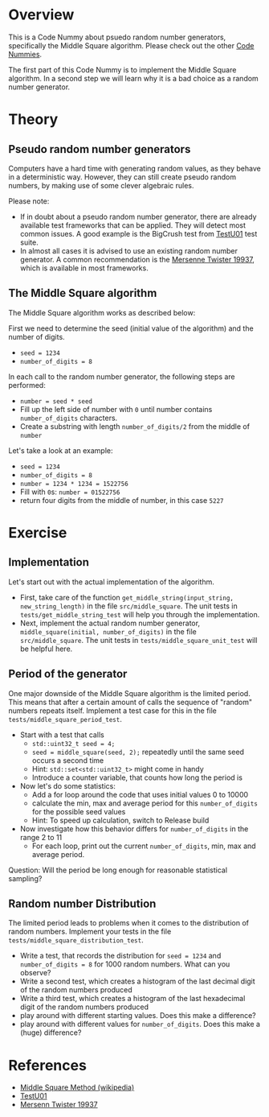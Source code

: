 # Overview

This is a Code Nummy about psuedo random number generators, specifically the Middle Square algorithm. Please check out
the other [Code Nummies](https://github.com/Laguna1989/CodeNummies_Overview).

The first part of this Code Nummy is to implement the Middle Square algorithm. In a second step we will learn why it is
a bad choice as a random number generator.

# Theory

## Pseudo random number generators

Computers have a hard time with generating random values, as they behave in a deterministic way. However, they can still
create pseudo random numbers, by making use of some clever algebraic rules.

Please note:

* If in doubt about a pseudo random number generator, there are already available test frameworks that can be applied.
  They will detect most common issues. A good example is the BigCrush test
  from [TestU01](http://simul.iro.umontreal.ca/testu01/tu01.html) test suite.
* In almost all cases it is advised to use an existing random number generator. A common recommendation is
  the [Mersenne Twister 19937](https://www.cplusplus.com/reference/random/mt19937/), which is available in most frameworks.

## The Middle Square algorithm

The Middle Square algorithm works as described below:

First we need to determine the seed (initial value of the algorithm) and the number of digits.

* `seed = 1234`
* `number_of_digits = 8`

In each call to the random number generator, the following steps are performed:

* `number = seed * seed`
* Fill up the left side of number with `0` until number contains `number_of_digits` characters.
* Create a substring with length `number_of_digits/2` from the middle of `number`

Let's take a look at an example:

* `seed = 1234`
* `number_of_digits = 8`
* `number = 1234 * 1234 = 1522756`
* Fill with `0`s: `number = 01522756`
* return four digits from the middle of number, in this case `5227`

# Exercise

## Implementation

Let's start out with the actual implementation of the algorithm.

* First, take care of the
  function `get_middle_string(input_string, new_string_length)` in the
  file `src/middle_square`. The unit tests in `tests/get_middle_string_test` will help you through the
  implementation.
* Next, implement the actual random number
  generator, `middle_square(initial, number_of_digits)` in the
  file `src/middle_square`. The unit tests in `tests/middle_square_unit_test` will be helpful here.

## Period of the generator

One major downside of the Middle Square algorithm is the limited period. This means that after a certain amount of calls
the sequence of "random" numbers repeats itself. Implement a test case for this in the
file `tests/middle_square_period_test`.

* Start with a test that calls
    * `std::uint32_t seed = 4;`
    * `seed = middle_square(seed, 2);` repeatedly until the same seed occurs a second time
    * Hint: `std::set<std::uint32_t>` might come in handy
    * Introduce a counter variable, that counts how long the period is
* Now let's do some statistics:
    * Add a for loop around the code that uses initial values 0 to 10000
    * calculate the min, max and average period for this `number_of_digits` for the possible seed values
    * Hint: To speed up calculation, switch to Release build
* Now investigate how this behavior differs for `number_of_digits` in the range 2 to 11
    * For each loop, print out the current `number_of_digits`, min, max and average period.

Question: Will the period be long enough for reasonable statistical sampling?

## Random number Distribution

The limited period leads to problems when it comes to the distribution of random numbers. Implement your tests in the
file `tests/middle_square_distribution_test`.

* Write a test, that records the distribution for  `seed = 1234` and `number_of_digits = 8` for 1000 random numbers.
  What can you observe?
* Write a second test, which creates a histogram of the last decimal digit of the random numbers produced
* Write a third test, which creates a histogram of the last hexadecimal digit of the random numbers produced
* play around with different starting values. Does this make a difference?
* play around with different values for `number_of_digits`. Does this make a (huge) difference?

# References

* [Middle Square Method (wikipedia)](https://en.wikipedia.org/wiki/Middle-square_method)
* [TestU01](http://simul.iro.umontreal.ca/testu01/tu01.html)
* [Mersenn Twister 19937](https://www.cplusplus.com/reference/random/mt19937/)
